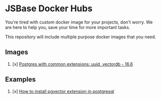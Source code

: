 # JSBase Docker Hubs

You're tired with custom docker image for your projects, don't worry. We are here to help you, save your time for more important tasks.

This repository will include multiple purpose docker images that you need.

## Images

1. [x] [Postgres with common extensions: uuid, vectordb - 16.6](https://hub.docker.com/r/sonnm/postgres-common)

## Examples

1. [x] [How to install pgvector extension in postgresql](./postgres/README.md)
